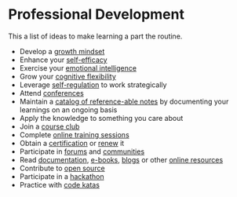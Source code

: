 # Professional Development

This a list of ideas to make learning a part the routine. 

- Develop a [growth mindset](https://docs.microsoft.com/en-us/learn/modules/develop-growth-mindset/)
- Enhance your [self-efficacy](https://docs.microsoft.com/en-us/learn/modules/enhance-self-efficacy/)
- Exercise your [emotional intelligence](https://docs.microsoft.com/en-us/learn/modules/exercise-your-emotional-intelligence/)
- Grow your [cognitive flexibility](https://docs.microsoft.com/en-us/learn/modules/grow-cognitive-flexibility/)
- Leverage [self-regulation](https://docs.microsoft.com/en-us/learn/modules/self-regulation-work-strategically/) to work strategically
- Attend [conferences](conferences.md)
- Maintain a [catalog of reference-able notes](https://github.com/readme/guides/private-documentation) by documenting your learnings on an ongoing basis
- Apply the knowledge to something you care about
- Join a [course club](https://learning.linkedin.com/course-club)
- Complete [online training sessions](https://docs.microsoft.com/en-us/learn/)
- Obtain a [certification](https://docs.microsoft.com/en-us/learn/certifications/certification-process-overview) or [renew](https://docs.microsoft.com/en-us/learn/certifications/renew-your-microsoft-certification) it
- Participate in [forums](https://docs.microsoft.com/en-us/answers/products/dotnet) and [communities](https://techcommunity.microsoft.com/t5/net/ct-p/dotnet)
- Read [documentation](https://docs.microsoft.com/en-us/dotnet/), [e-books](https://azure.microsoft.com/en-us/resources/whitepapers/search/?type=EBookResource), [blogs](https://devblogs.microsoft.com/) or other [online resources](https://azure.microsoft.com/en-us/resources)
- Contribute to [open source](https://stackoverflow.blog/2020/08/03/getting-started-with-contributing-to-open-source/)
- Participate in a [hackathon](https://www.agorize.com/en/challenges?group=3)
- Practice with [code katas](https://www.codewars.com/)
